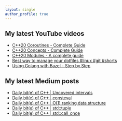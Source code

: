 ```yaml
---
layout: single
author_profile: true
---
```


## My latest YouTube videos

<!--START_SECTION:youtube-->
* [C++20 Coroutines - Complete Guide](https://www.youtube.com/watch?v=w-dmOHhBX9o)
* [C++20 Concepts  - Complete Guide](https://www.youtube.com/watch?v=1So7onMFxJM)
* [C++20 Modules - A complete guide](https://www.youtube.com/watch?v=WRCwciJ5MTE)
* [Best way to manage your dotfiles #linux #git #shorts](https://www.youtube.com/watch?v=LHrB4TcU1JM)
* [Using Golang with Bazel - Step by Step](https://www.youtube.com/watch?v=mXLrk0ipwz4)
<!--END_SECTION:youtube-->

## My latest Medium posts

<!--START_SECTION:medium-->
* [Daily bit(e) of C++ | Uncovered intervals](https://medium.com/@simontoth/daily-bit-e-of-c-uncovered-intervals-7a81a2b83632?source=rss-1e1de1006a93------2)
* [Daily bit(e) of C++ | consteval](https://medium.com/@simontoth/daily-bit-e-of-c-consteval-73e5a99fc0c6?source=rss-1e1de1006a93------2)
* [Daily bit(e) of C++ | O(1) ranking data structure](https://medium.com/@simontoth/daily-bit-e-of-c-o-1-ranking-data-structure-e2f593d2a894?source=rss-1e1de1006a93------2)
* [Daily bit(e) of C++ | std::tuple](https://medium.com/@simontoth/daily-bit-e-of-c-std-tuple-e1fd49a2a42c?source=rss-1e1de1006a93------2)
* [Daily bit(e) of C++ | std::call_once](https://medium.com/@simontoth/daily-bit-e-of-c-std-call-once-e03f337dd1a2?source=rss-1e1de1006a93------2)
<!--END_SECTION:medium-->